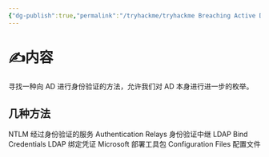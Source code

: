 ```yaml
---
{"dg-publish":true,"permalink":"/tryhackme/tryhackme Breaching Active Directory   破坏 Active Directory/"}
---
```



# ✍内容
寻找一种向 AD 进行身份验证的方法，允许我们对 AD 本身进行进一步的枚举。
## 几种方法
NTLM 经过身份验证的服务
Authentication Relays  身份验证中继
LDAP Bind Credentials  LDAP 绑定凭证
Microsoft 部署工具包
Configuration Files  配置文件



